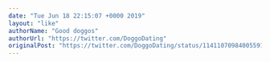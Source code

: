 ```yaml
---
date: "Tue Jun 18 22:15:07 +0000 2019"
layout: "like"
authorName: "Good doggos"
authorUrl: "https://twitter.com/DoggoDating"
originalPost: "https://twitter.com/DoggoDating/status/1141107098400559110"
---
```

